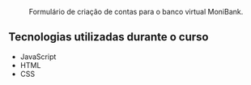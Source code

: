 
<p align="center">Formulário de criação de contas para o banco virtual MoniBank.</p>

## Tecnologias utilizadas durante o curso
* JavaScript
* HTML
* CSS
